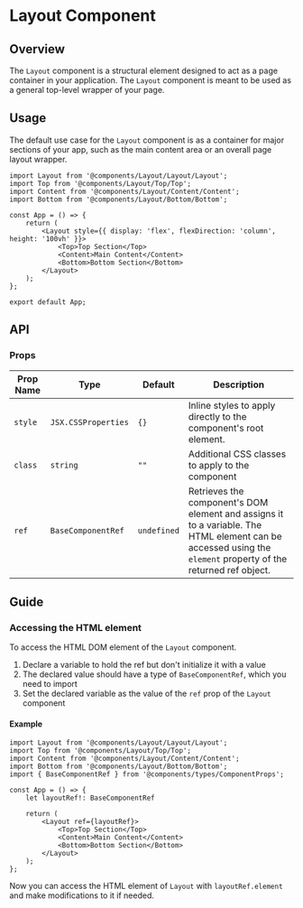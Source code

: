# Layout Component

## Overview

The `Layout` component is a structural element designed to act as a page container in your application. The `Layout` component is meant to be used as a general top-level wrapper of your page.

## Usage 

The default use case for the `Layout` component is as a container for major sections of your app, such as the main content area or an overall page layout wrapper.

```tsx
import Layout from '@components/Layout/Layout/Layout';
import Top from '@components/Layout/Top/Top';
import Content from '@components/Layout/Content/Content';
import Bottom from '@components/Layout/Bottom/Bottom';

const App = () => {
    return (
        <Layout style={{ display: 'flex', flexDirection: 'column', height: '100vh' }}>
            <Top>Top Section</Top>
            <Content>Main Content</Content>
            <Bottom>Bottom Section</Bottom>
        </Layout>
    );
};

export default App;
```

## API

### Props
|Prop Name |Type |Default | Description |
|---|---|---|---|
| `style` | `JSX.CSSProperties` | `{}` | Inline styles to apply directly to the component's root element. |
| `class` | `string` | `""` | Additional CSS classes to apply to the component |
| `ref` | `BaseComponentRef` | `undefined` | Retrieves the component's DOM element and assigns it to a variable. The HTML element can be accessed using the `element` property of the returned ref object. |

## Guide

### Accessing the HTML element

To access the HTML DOM element of the `Layout` component.

1. Declare a variable to hold the ref but don't initialize it with a value
2. The declared value should have a type of `BaseComponentRef`, which you need to import
3. Set the declared variable as the value of the `ref` prop of the `Layout` component

#### Example

```tsx
import Layout from '@components/Layout/Layout/Layout';
import Top from '@components/Layout/Top/Top';
import Content from '@components/Layout/Content/Content';
import Bottom from '@components/Layout/Bottom/Bottom';
import { BaseComponentRef } from '@components/types/ComponentProps';

const App = () => {
    let layoutRef!: BaseComponentRef

    return (
        <Layout ref={layoutRef}>
            <Top>Top Section</Top>
            <Content>Main Content</Content>
            <Bottom>Bottom Section</Bottom>
        </Layout>
    );
};
```

Now you can access the HTML element of `Layout` with `layoutRef.element` and make modifications to it if needed. 

